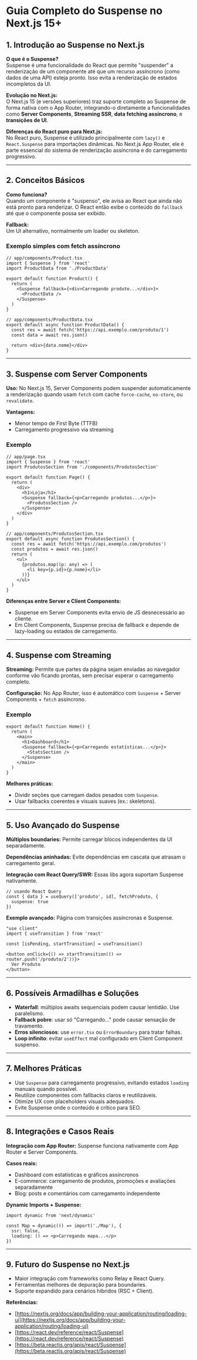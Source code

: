

# Guia Completo do Suspense no Next.js 15+

## 1. Introdução ao Suspense no Next.js

**O que é o Suspense?**  
Suspense é uma funcionalidade do React que permite "suspender" a renderização de um componente até que um recurso assíncrono (como dados de uma API) esteja pronto. Isso evita a renderização de estados incompletos da UI.

**Evolução no Next.js:**  
O Next.js 15 (e versões superiores) traz suporte completo ao Suspense de forma nativa com o App Router, integrando-o diretamente a funcionalidades como **Server Components**, **Streaming SSR**, **data fetching assíncrono**, e **transições de UI**.

**Diferenças do React puro para Next.js:**  
No React puro, Suspense é utilizado principalmente com `lazy()` e `React.Suspense` para importações dinâmicas. No Next.js App Router, ele é parte essencial do sistema de renderização assíncrona e do carregamento progressivo.

---

## 2. Conceitos Básicos

**Como funciona?**  
Quando um componente é "suspenso", ele avisa ao React que ainda não está pronto para renderizar. O React então exibe o conteúdo do `fallback` até que o componente possa ser exibido.

**Fallback:**  
Um UI alternativo, normalmente um loader ou skeleton.

### Exemplo simples com fetch assíncrono

```tsx
// app/components/Product.tsx
import { Suspense } from 'react'
import ProductData from './ProductData'

export default function Product() {
  return (
    <Suspense fallback={<div>Carregando produto...</div>}>
      <ProductData />
    </Suspense>
  )
}

// app/components/ProductData.tsx
export default async function ProductData() {
  const res = await fetch('https://api.exemplo.com/produto/1')
  const data = await res.json()

  return <div>{data.nome}</div>
}
````

---

## 3. Suspense com Server Components

**Uso:**
No Next.js 15, Server Components podem suspender automaticamente a renderização quando usam `fetch` com cache `force-cache`, `no-store`, ou `revalidate`.

**Vantagens:**

* Menor tempo de First Byte (TTFB)
* Carregamento progressivo via streaming

### Exemplo

```tsx
// app/page.tsx
import { Suspense } from 'react'
import ProdutosSection from './components/ProdutosSection'

export default function Page() {
  return (
    <div>
      <h1>Loja</h1>
      <Suspense fallback={<p>Carregando produtos...</p>}>
        <ProdutosSection />
      </Suspense>
    </div>
  )
}

// app/components/ProdutosSection.tsx
export default async function ProdutosSection() {
  const res = await fetch('https://api.exemplo.com/produtos')
  const produtos = await res.json()
  return (
    <ul>
      {produtos.map((p: any) => (
        <li key={p.id}>{p.nome}</li>
      ))}
    </ul>
  )
}
```

**Diferenças entre Server e Client Components:**

* Suspense em Server Components evita envio de JS desnecessário ao cliente.
* Em Client Components, Suspense precisa de fallback e depende de lazy-loading ou estados de carregamento.

---

## 4. Suspense com Streaming

**Streaming:**
Permite que partes da página sejam enviadas ao navegador conforme vão ficando prontas, sem precisar esperar o carregamento completo.

**Configuração:**
No App Router, isso é automático com `Suspense` + Server Components + `fetch` assíncrono.

### Exemplo

```tsx
export default function Home() {
  return (
    <main>
      <h1>Dashboard</h1>
      <Suspense fallback={<p>Carregando estatísticas...</p>}>
        <StatsSection />
      </Suspense>
    </main>
  )
}
```

**Melhores práticas:**

* Dividir seções que carregam dados pesados com `Suspense`.
* Usar fallbacks coerentes e visuais suaves (ex.: skeletons).

---

## 5. Uso Avançado do Suspense

**Múltiplos boundaries:**
Permite carregar blocos independentes da UI separadamente.

**Dependências aninhadas:**
Evite dependências em cascata que atrasam o carregamento geral.

**Integração com React Query/SWR:**
Essas libs agora suportam Suspense nativamente.

```tsx
// usando React Query
const { data } = useQuery(['produto', id], fetchProduto, {
  suspense: true
})
```

**Exemplo avançado:**
Página com transições assíncronas e Suspense.

```tsx
"use client"
import { useTransition } from 'react'

const [isPending, startTransition] = useTransition()

<button onClick={() => startTransition(() => router.push('/produto/2'))}>
  Ver Produto
</button>
```

---

## 6. Possíveis Armadilhas e Soluções

* **Waterfall**: múltiplos awaits sequenciais podem causar lentidão. Use paralelismo.
* **Fallback pobre**: usar só "Carregando..." pode causar sensação de travamento.
* **Erros silenciosos**: use `error.tsx` ou `ErrorBoundary` para tratar falhas.
* **Loop infinito**: evitar `useEffect` mal configurado em Client Component suspenso.

---

## 7. Melhores Práticas

* Use `Suspense` para carregamento progressivo, evitando estados `loading` manuais quando possível.
* Reutilize componentes com fallbacks claros e reutilizáveis.
* Otimize UX com placeholders visuais adequados.
* Evite Suspense onde o conteúdo é crítico para SEO.

---

## 8. Integrações e Casos Reais

**Integração com App Router:**
Suspense funciona nativamente com App Router e Server Components.

**Casos reais:**

* Dashboard com estatísticas e gráficos assíncronos
* E-commerce: carregamento de produtos, promoções e avaliações separadamente
* Blog: posts e comentários com carregamento independente

**Dynamic Imports + Suspense:**

```tsx
import dynamic from 'next/dynamic'

const Map = dynamic(() => import('./Map'), {
  ssr: false,
  loading: () => <p>Carregando mapa...</p>
})
```

---

## 9. Futuro do Suspense no Next.js

* Maior integração com frameworks como Relay e React Query.
* Ferramentas melhores de depuração para boundaries.
* Suporte expandido para cenários híbridos (RSC + Client).

**Referências:**

* [https://nextjs.org/docs/app/building-your-application/routing/loading-ui](https://nextjs.org/docs/app/building-your-application/routing/loading-ui)
* [https://react.dev/reference/react/Suspense](https://react.dev/reference/react/Suspense)
* [https://beta.reactjs.org/apis/react/Suspense](https://beta.reactjs.org/apis/react/Suspense)

